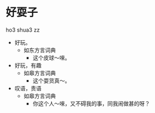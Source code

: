 # 好耍子
ho3 shua3 zz
+ 好玩。
  * 如东方言词典
    - 这个皮球～唻。
+ 好玩，有趣
  * 如皋方言词典
    - 这个耍货真～。
+ 叹语，责语
  * 如皋方言词典
    - 你这个人～唻，又不碍我的事，同我闹做甚的呀？

